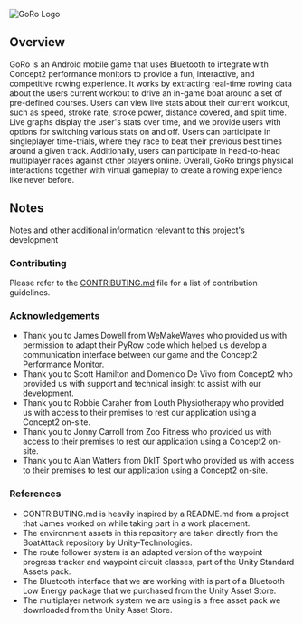 
![GoRo Logo](https://i.ibb.co/x1P9hS0/Image.png)

## Overview

GoRo is an Android mobile game that uses Bluetooth to integrate with Concept2 performance monitors to provide a fun, interactive, and competitive rowing experience. It works by extracting real-time rowing data about the users current workout to drive an in-game boat around a set of pre-defined courses. Users can view live stats about their current workout, such as speed, stroke rate, stroke power, distance covered, and split time. Live graphs display the user's stats over time, and we provide users with options for switching various stats on and off. Users can participate in singleplayer time-trials, where they race to beat their previous best times around a given track. Additionally, users can participate in head-to-head multiplayer races against other players online. Overall, GoRo brings physical interactions together with virtual gameplay to create a rowing experience like never before.

## Notes

Notes and other additional information relevant to this project's development

### Contributing

Please refer to the [CONTRIBUTING.md](https://github.com/DkITJamesFarrell/GoRo/blob/master/CONTRIBUTING.md) file for a list of contribution guidelines.

### Acknowledgements

- Thank you to James Dowell from WeMakeWaves who provided us with permission to adapt their PyRow code which helped us develop a communication interface between our game and the Concept2 Performance Monitor.
- Thank you to Scott Hamilton and Domenico De Vivo from Concept2 who provided us with support and technical insight to assist with our development.
- Thank you to Robbie Caraher from Louth Physiotherapy who provided us with access to their premises to rest our application using a Concept2 on-site.
- Thank you to Jonny Carroll from Zoo Fitness who provided us with access to their premises to rest our application using a Concept2 on-site.
- Thank you to Alan Watters from DkIT Sport who provided us with access to their premises to test our application using a Concept2 on-site.

### References

- CONTRIBUTING.md is heavily inspired by a README.md from a project that James worked on while taking part in a work placement.
- The environment assets in this repository are taken directly from the BoatAttack repository by Unity-Technologies.
- The route follower system is an adapted version of the waypoint progress tracker and waypoint circuit classes, part of the Unity Standard Assets pack.
- The Bluetooth interface that we are working with is part of a Bluetooth Low Energy package that we purchased from the Unity Asset Store.
- The multiplayer network system we are using is a free asset pack we downloaded from the Unity Asset Store.